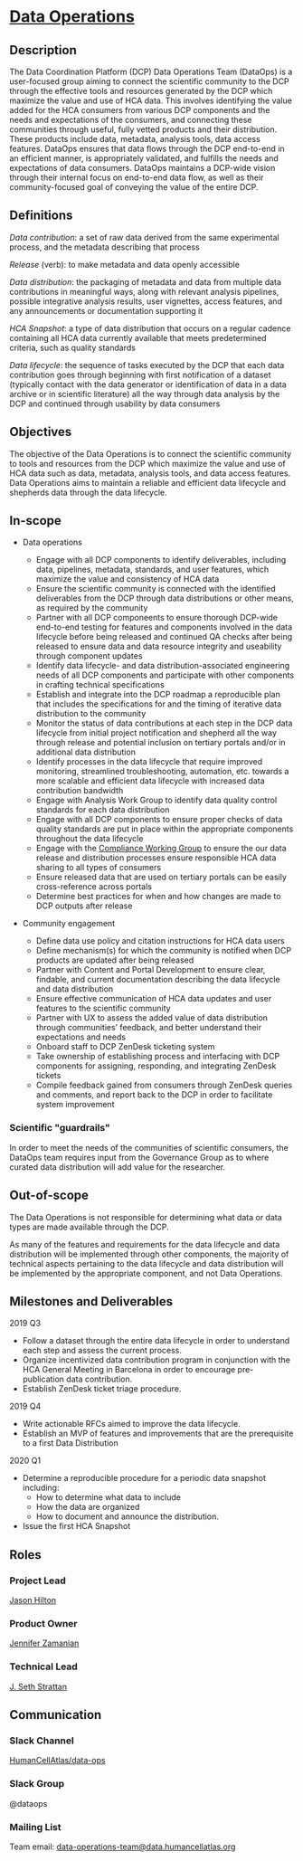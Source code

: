 # [Data Operations](mailto:data-operations-team@data.humancellatlas.org)


## Description

The Data Coordination Platform (DCP) Data Operations Team (DataOps) is a user-focused group aiming to connect the scientific community to the DCP through the effective tools and resources generated by the DCP which maximize the value and use of HCA data. This involves identifying the value added for the HCA consumers from various DCP components and the needs and expectations of the consumers, and connecting these communities through useful, fully vetted products and their distribution. These products include data, metadata, analysis tools, data access features. DataOps ensures that data flows through the DCP end-to-end in an efficient manner, is appropriately validated, and fulfills the needs and expectations of data consumers. DataOps maintains a DCP-wide vision through their internal focus on end-to-end data flow, as well as their community-focused goal of conveying the value of the entire DCP.

## Definitions

*Data contribution*: a set of raw data derived from the same experimental process, and the metadata describing that process

*Release* (verb): to make metadata and data openly accessible

*Data distribution*: the packaging of metadata and data from multiple data contributions in meaningful ways, along with relevant analysis pipelines, possible integrative analysis results, user vignettes, access features, and any announcements or documentation supporting it

*HCA Snapshot*: a type of data distribution that occurs on a regular cadence containing all HCA data currently available that meets predetermined criteria, such as quality standards

*Data lifecycle*: the sequence of tasks executed by the DCP that each data contribution goes through beginning with first notification of a dataset (typically contact with the data generator or identification of data in a data archive or in scientific literature) all the way through data analysis by the DCP and continued through usability by data consumers

## Objectives

The objective of the Data Operations is to connect the scientific community to tools and resources from the DCP which maximize the value and use of HCA data such as data, metadata, analysis tools, and data access features. Data Operations aims to maintain a reliable and efficient data lifecycle and shepherds data through the data lifecycle.

## In-scope

- Data operations
  - Engage with all DCP components to identify deliverables, including data, pipelines, metadata, standards, and user features, which maximize the value and consistency of HCA data
  - Ensure the scientific community is connected with the identified deliverables from the DCP through data distributions or other means, as required by the community
  - Partner with all DCP componeents to ensure thorough DCP-wide end-to-end testing for features and components involved in the data lifecycle before being released and continued QA checks after being released to ensure data and data resource integrity and useability through component updates
  - Identify data lifecycle- and data distribution-associated engineering needs of all DCP components and participate with other components in crafting technical specifications
  - Establish and integrate into the DCP roadmap a reproducible plan that includes the specifications for and the timing of iterative data distribution to the community
  - Monitor the status of data contributions at each step in the DCP data lifecycle from initial project notification and shepherd all the way through release and potential inclusion on tertiary portals and/or in additional data distribution
  - Identify processes in the data lifecycle that require improved monitoring, streamlined troubleshooting, automation, etc. towards a more scalable and efficient data lifecycle with increased data contribution bandwidth
  - Engage with Analysis Work Group to identify data quality control standards for each data distribution
  - Engage with all DCP components to ensure proper checks of data quality standards are put in place within the appropriate components throughout the data lifecycle
  - Engage with the [Compliance Working Group](https://github.com/HumanCellAtlas/dcp-community/blob/master/charters/Compliance-WG/charter.md) to ensure the our data release and distribution processes ensure responsible HCA data sharing to all types of consumers
  - Ensure released data that are used on tertiary portals can be easily cross-reference across portals
  - Determine best practices for when and how changes are made to DCP outputs after release

- Community engagement
  - Define data use policy and citation instructions for HCA data users
  - Define mechanism(s) for which the community is notified when DCP products are updated after being released
  - Partner with Content and Portal Development to ensure clear, findable, and current documentation describing the data lifecycle and data distribution
  - Ensure effective communication of HCA data updates and user features to the scientific community
  - Partner with UX to assess the added value of data distribution through communities’ feedback, and better understand their expectations and needs
  - Onboard staff to DCP ZenDesk ticketing system
  - Take ownership of establishing process and interfacing with DCP components for assigning, responding, and integrating ZenDesk tickets
  - Compile feedback gained from consumers through ZenDesk queries and comments, and report back to the DCP in order to facilitate system improvement 


### Scientific "guardrails"

In order to meet the needs of the communities of scientific consumers, the DataOps team requires input from the Governance Group as to where curated data distribution will add value for the researcher.

## Out-of-scope

The Data Operations is not responsible for determining what data or data types are made available through the DCP.

As many of the features and requirements for the data lifecycle and data distribution will be implemented through other components, the majority of technical aspects pertaining to the data lifecycle and data distribution will be implemented by the appropriate component, and not Data Operations.

## Milestones and Deliverables

2019 Q3
- Follow a dataset through the entire data lifecycle in order to understand each step and assess the current process.
- Organize incentivized data contribution program in conjunction with the HCA General Meeting in Barcelona in order to encourage pre-publication data contribution. 
- Establish ZenDesk ticket triage procedure.

2019 Q4
- Write actionable RFCs aimed to improve the data lifecycle.
- Establish an MVP of features and improvements that are the prerequisite to a first Data Distribution

2020 Q1
- Determine a reproducible procedure for a periodic data snapshot including:
  - How to determine what data to include
  - How the data are organized
  - How to document and announce the distribution.
- Issue the first HCA Snapshot


## Roles

### Project Lead

[Jason Hilton](mailto:jahilton@stanford.edu)

### Product Owner

[Jennifer Zamanian](mailto:jlz@stanford.edu)

### Technical Lead

[J. Seth Strattan](mailto:jseth@stanford.edu)

## Communication
### Slack Channel
[HumanCellAtlas/data-ops](https://humancellatlas.slack.com/messages/data-ops)

### Slack Group
@dataops

### Mailing List
Team email: data-operations-team@data.humancellatlas.org
